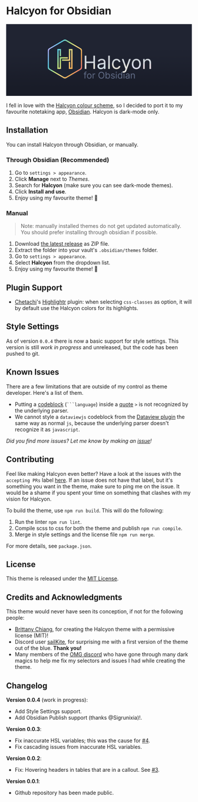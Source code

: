 # Halcyon for Obsidian

![banner-image](img/halcyon-banner-github.png)

I fell in love with the [Halcyon colour scheme](https://halcyon-theme.netlify.app/), so I decided to port it to my favourite notetaking app, [Obsidian](https://obsidian.md/). Halcyon is dark-mode only.

## Installation

You can install Halcyon through Obsidian, or manually.

### Through Obsidian (Recommended)

1. Go to `settings > appearance`.
2. Click **Manage** next to _Themes_.
3. Search for **Halcyon** (make sure you can see dark-mode themes).
4. Click **Install and use**.
5. Enjoy using my favourite theme! 🥳

### Manual

> Note: manually installed themes do not get updated automatically.
> You should prefer installing through obsidian if possible.

1. Download [the latest release](#) as ZIP file.
2. Extract the folder into your vault's `.obsidian/themes` folder.
3. Go to `settings > appearance`.
4. Select **Halcyon** from the dropdown list.
5. Enjoy using my favourite theme! 🥳

## Plugin Support

-   [Chetachi](https://github.com/chetachiezikeuzor)'s [Highlightr](obsidian://show-plugin?id=highlightr-plugin) plugin: when selecting `css-classes` as option, it will by default use the Halcyon colors for its highlights.

## Style Settings

As of version `0.0.4` there is now a basic support for style settings.
This version is still _work in progress_ and unreleased, but the code has been pushed to git.

## Known Issues

There are a few limitations that are outside of my control as theme developer. Here's a list of them.

-   Putting a [codeblock](https://help.obsidian.md/Editing+and+formatting/Basic+formatting+syntax#Code+blocks) (` ```language `) inside a [quote](https://help.obsidian.md/Editing+and+formatting/Basic+formatting+syntax#Quotes) `>` is not recognized by the underlying parser.
-   We cannot style a `dataviewjs` codeblock from the [Dataview plugin](obsidian://show-plugin?id=dataview) the same way as normal `js`, because the underlying parser doesn't recognize it as `javascript`.

_Did you find more issues? Let me know by making an [issue](https://github.com/dbarenholz/halcyon-obsidian/issues)!_

## Contributing

Feel like making Halcyon even better? Have a look at the issues with the `accepting PRs` label [here](<https://github.com/dbarenholz/halcyon-obsidian/issues?q=is%3Aissue+is%3Aopen+label%3A%22accepting+PRs%22>).
If an issue does not have that label, but it's something you want in the theme, make sure to ping me on the issue. It would be a shame if you spent your time on something that clashes with my vision for Halcyon.

To build the theme, use `npm run build`. This will do the following:

1. Run the linter `npm run lint`.
2. Compile scss to css for both the theme and publish `npm run compile`.
3. Merge in style settings and the license file `npm run merge`.

For more details, see `package.json`.


## License

This theme is released under the [MIT License](#LICENSE).

## Credits and Acknowledgments

This theme would never have seen its conception, if not for the following people:

-   [Brittany Chiang](https://brittanychiang.com/), for creating the Halcyon theme with a permissive license (MIT)!
-   Discord user [sailKite](https://github.com/sailKiteV), for surprising me with a first version of the theme out of the blue. **Thank you!**
-   Many members of the [OMG discord](https://discord.gg/obsidianmd) who have gone through many dark magics to help me fix my selectors and issues I had while creating the theme.

## Changelog

**Version 0.0.4** (work in progress):

- Add Style Settings support.
- Add Obsidian Publish support (thanks @Sigrunixia)!.

**Version 0.0.3**:

- Fix inaccurate HSL variables; this was the cause for [#4](<https://github.com/dbarenholz/halcyon-obsidian/issues/4>).
- Fix cascading issues from inaccurate HSL variables.

**Version 0.0.2**:

- Fix: Hovering headers in tables that are in a callout. See [#3](<https://github.com/dbarenholz/halcyon-obsidian/issues/3>).

**Version 0.0.1**:

- Github repository has been made public.
